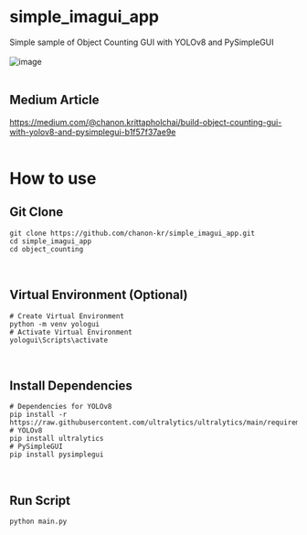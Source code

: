 # simple_imagui_app
Simple sample of Object Counting GUI with YOLOv8 and PySimpleGUI
<br><br>
![image](https://github.com/chanon-kr/simple_imagui_app/assets/64777509/06e5e1cd-a191-4a7c-aa51-7d7f71e00ae7)
<br><br>
## Medium Article
https://medium.com/@chanon.krittapholchai/build-object-counting-gui-with-yolov8-and-pysimplegui-b1f57f37ae9e
<br><br>
# How to use
## Git Clone
```
git clone https://github.com/chanon-kr/simple_imagui_app.git
cd simple_imagui_app
cd object_counting
```

<br>

## Virtual Environment (Optional)
```
# Create Virtual Environment
python -m venv yologui
# Activate Virtual Environment
yologui\Scripts\activate
```

<br>

## Install Dependencies
```
# Dependencies for YOLOv8
pip install -r https://raw.githubusercontent.com/ultralytics/ultralytics/main/requirements.txt
# YOLOv8
pip install ultralytics
# PySimpleGUI
pip install pysimplegui
```

<br>

## Run Script
```python main.py```
